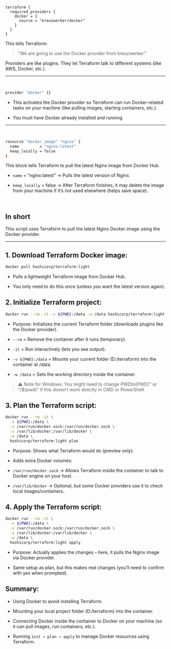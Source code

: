 ```hcl
terraform {
  required_providers {
    docker = {
      source = "kreuzwerker/docker"
    }
  }
}
```

This tells Terraform:

> "We are going to use the Docker provider from kreuzwerker."

Providers are like plugins. They let Terraform talk to different systems (like AWS, Docker, etc.).

---

<br>

```bash
provider "docker" {}
```

- This activates the Docker provider so Terraform can run Docker-related tasks on your machine (like pulling images, starting containers, etc.).

- You must have Docker already installed and running.

---

<br>

```bash
resource "docker_image" "nginx" {
  name         = "nginx:latest"
  keep_locally = false
}
```

This block tells Terraform to pull the latest Nginx image from Docker Hub.

- `name` = "nginx:latest" → Pulls the latest version of Nginx.

- `keep_locally` = false → After Terraform finishes, it may delete the image from your machine if it’s not used elsewhere (helps save space).

<br>

## In short
This script uses Terraform to pull the latest Nginx Docker image using the Docker provider.

---

## 1. Download Terraform Docker image:
```bash
docker pull hashicorp/terraform:light
```

- Pulls a lightweight Terraform image from Docker Hub.

- You only need to do this once (unless you want the latest version again).

## 2. Initialize Terraform project:
```bash
docker run --rm -it -v ${PWD}:/data -w /data hashicorp/terraform:light init
```

- Purpose: Initializes the current Terraform folder (downloads plugins like the Docker provider).

- `--rm` = Remove the container after it runs (temporary).

- `-it` = Run interactively (lets you see output).

- `-v ${PWD}:/data` = Mounts your current folder (D:/terraform) into the container at /data.

- `-w /data` = Sets the working directory inside the container.

> ⚠️ Note for Windows: You might need to change ${PWD} to %cd% or use "${PWD}" or "/$(pwd)" if this doesn’t work directly in CMD or PowerShell.

## 3. Plan the Terraform script:
```bash
docker run --rm -it \
  -v ${PWD}:/data \
  -v /var/run/docker.sock:/var/run/docker.sock \
  -v /var/lib/docker:/var/lib/docker \
  -w /data \
  hashicorp/terraform:light plan
```

- Purpose: Shows what Terraform would do (preview only).

- Adds extra Docker volumes:

- `/var/run/docker.sock` → Allows Terraform inside the container to talk to Docker engine on your host.

- `/var/lib/docker` → Optional, but some Docker providers use it to check local images/containers.

## 4. Apply the Terraform script:
```bash
docker run --rm -it \
  -v ${PWD}:/data \
  -v /var/run/docker.sock:/var/run/docker.sock \
  -v /var/lib/docker:/var/lib/docker \
  -w /data \
  hashicorp/terraform:light apply
```

- Purpose: Actually applies the changes – here, it pulls the Nginx image via Docker provider.

- Same setup as plan, but this makes real changes (you’ll need to confirm with yes when prompted).

## Summary:
- Using Docker to avoid installing Terraform.

- Mounting your local project folder (D:/terraform) into the container.

- Connecting Docker inside the container to Docker on your machine (so it can pull images, run containers, etc.).

- Running `init → plan → apply` to manage Docker resources using Terraform.